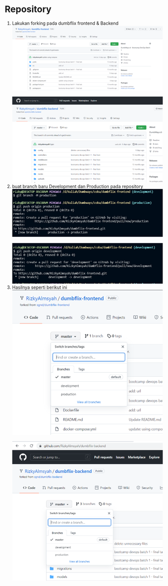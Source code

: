 # Repository

1. Lakukan forking pada dumbflix frontend & Backend
   <br>
   <img src=".image/1.PNG">
   <br>
   <br>
   <img src=".image/1_1.PNG">
   <br>
2. buat branch baru Development dan Production pada repository
   <br>
   <img src=".image/2_1.PNG">
   <br>
   <br>
   <img src=".image/2_2.PNG">
   <br>
3. Hasilnya seperti berikut ini
   <br>
   <img src=".image/3.PNG">
   <br>
   <br>
   <img src=".image/3_1.PNG">
   <br>